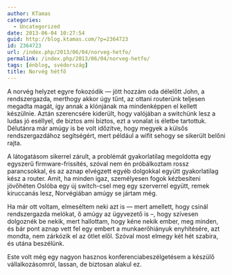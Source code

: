 ```yaml
---
author: KTamas
categories:
  - Uncategorized
date: 2013-06-04 10:27:54
guid: http://blog.ktamas.com/?p=2364723
id: 2364723
url: /index.php/2013/06/04/norveg-hetfo/
permalink: /index.php/2013/06/04/norveg-hetfo/
tags: [énblog, svédország]
title: Norvég hétfő
---
```


A norvég helyzet egyre fokozódik &#8212; jött hozzám oda délelőtt John, a rendszergazda, merthogy akkor úgy tűnt, az ottani routerünk teljesen megadta magát, így annak a klónjának ma mindenképpen el kellett készülnie. Aztán szerencsére kiderült, hogy valójában a switchünk lesz a ludas jó eséllyel, de biztos ami biztos, ezt a vonalat is életbe tartottuk. Délutánra már amúgy is be volt időzítve, hogy megyek a külsős rendszergazdához segítségért, mert például a wifit sehogy se sikerült belőni rajta.

A látogatásom sikerrel zárult, a problémát gyakorlatilag megoldotta egy egyszerű firmware-frissítés, szóval nem én próbálkoztam rossz parancsokkal, és az aznap elvégzett egyéb dolgokkal együtt gyakorlatilag kész a router. Amit, ha minden igaz, személyesen fogok kézbesíteni jövőhéten Oslóba egy új switch-csel meg egy szerverrel együtt, remek kiruccanás lesz, Norvégiában amúgy se jártam még.

Ha már ott voltam, elmeséltem neki azt is &#8212; mert amellett, hogy csinál rendszergazda melókat, ő amúgy az ügyvezető is &#8211;, hogy szívesen dolgoznék be nekik, mert hallottam, hogy kéne nekik ember, meg minden, és bár pont aznap vett fel egy embert a munkaerőhiányuk enyhítésére, azt mondta, nem zárkózik el az ötlet elől. Szóval most elmegy két hét szabira, és utána beszélünk.

Este volt még egy nagyon hasznos konferenciabeszélgetésem a készülő vállalkozásomról, lassan, de biztosan alakul ez.

